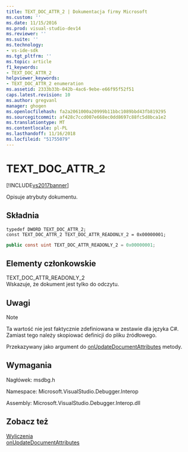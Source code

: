 ```yaml
---
title: TEXT_DOC_ATTR_2 | Dokumentacja firmy Microsoft
ms.custom: ''
ms.date: 11/15/2016
ms.prod: visual-studio-dev14
ms.reviewer: ''
ms.suite: ''
ms.technology:
- vs-ide-sdk
ms.tgt_pltfrm: ''
ms.topic: article
f1_keywords:
- TEXT_DOC_ATTR_2
helpviewer_keywords:
- TEXT_DOC_ATTR_2 enumeration
ms.assetid: 2333b33b-042b-4ac6-9ebe-e66f95f52f51
caps.latest.revision: 10
ms.author: gregvanl
manager: ghogen
ms.openlocfilehash: fa2a2061000a20999b11bbc1089bbd43fb819295
ms.sourcegitcommit: af428c7ccd007e668ec0dd8697c88fc5d8bca1e2
ms.translationtype: MT
ms.contentlocale: pl-PL
ms.lasthandoff: 11/16/2018
ms.locfileid: "51755079"
---
```

# <a name="textdocattr2"></a>TEXT_DOC_ATTR_2
[!INCLUDE[vs2017banner](../../../includes/vs2017banner.md)]

Opisuje atrybuty dokumentu.  
  
## <a name="syntax"></a>Składnia  
  
```cpp#  
typedef DWORD TEXT_DOC_ATTR_2;  
const TEXT_DOC_ATTR_2 TEXT_DOC_ATTR_READONLY_2 = 0x00000001;  
```  
  
```csharp  
public const uint TEXT_DOC_ATTR_READONLY_2 = 0x00000001;  
```  
  
## <a name="members"></a>Elementy członkowskie  
 TEXT_DOC_ATTR_READONLY_2  
 Wskazuje, że dokument jest tylko do odczytu.  
  
## <a name="remarks"></a>Uwagi  
  
> [!NOTE]
>  Ta wartość nie jest faktycznie zdefiniowana w zestawie dla języka C#. Zamiast tego należy skopiować definicji do pliku źródłowego.  
  
 Przekazywany jako argument do [onUpdateDocumentAttributes](../../../extensibility/debugger/reference/idebugdocumenttextevents2-onupdatedocumentattributes.md) metody.  
  
## <a name="requirements"></a>Wymagania  
 Nagłówek: msdbg.h  
  
 Namespace: Microsoft.VisualStudio.Debugger.Interop  
  
 Assembly: Microsoft.VisualStudio.Debugger.Interop.dll  
  
## <a name="see-also"></a>Zobacz też  
 [Wyliczenia](../../../extensibility/debugger/reference/enumerations-visual-studio-debugging.md)   
 [onUpdateDocumentAttributes](../../../extensibility/debugger/reference/idebugdocumenttextevents2-onupdatedocumentattributes.md)

